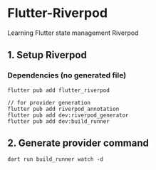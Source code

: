 # Flutter-Riverpod
Learning Flutter state management Riverpod

## 1. Setup Riverpod
### Dependencies (no generated file)
```
flutter pub add flutter_riverpod

// for provider generation
flutter pub add riverpod_annotation
flutter pub add dev:riverpod_generator
flutter pub add dev:build_runner
```

## 2. Generate provider command
```
dart run build_runner watch -d
```
